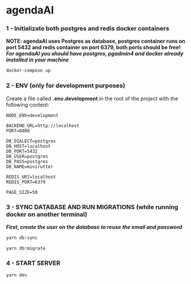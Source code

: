 # agendaAI

### 1 - Initializate both postgres and redis docker containers
**NOTE: agendaAI uses Postgres as database, postgres container runs on port 5432 and redis container on port 6379, both ports should be free!**
***For agendaAI you should have postgres, pgadmin4 and docker already installed in your machine***

```sh
docker-compose up
```

### 2 - ENV (only for development purposes)

Create a file called **.env.development** in the root of the project with the following content:

```
NODE_ENV=development

BACKEND_URL=http://localhost
PORT=8080

DB_DIALECT=postgres
DB_HOST=localhost
DB_PORT=5432
DB_USER=postgres
DB_PASS=postgres
DB_NAME=minirutter

REDIS_URI=localhost
REDIS_PORT=6379

PAGE_SIZE=50
```

### 3 - SYNC DATABASE AND RUN MIGRATIONS (while running docker on another terminal)
***First, create the user on the database to reuse the email and password***

```sh
yarn db:sync
```

```
yarn db:migrate
```

### 4 - START SERVER

```sh
yarn dev
```
